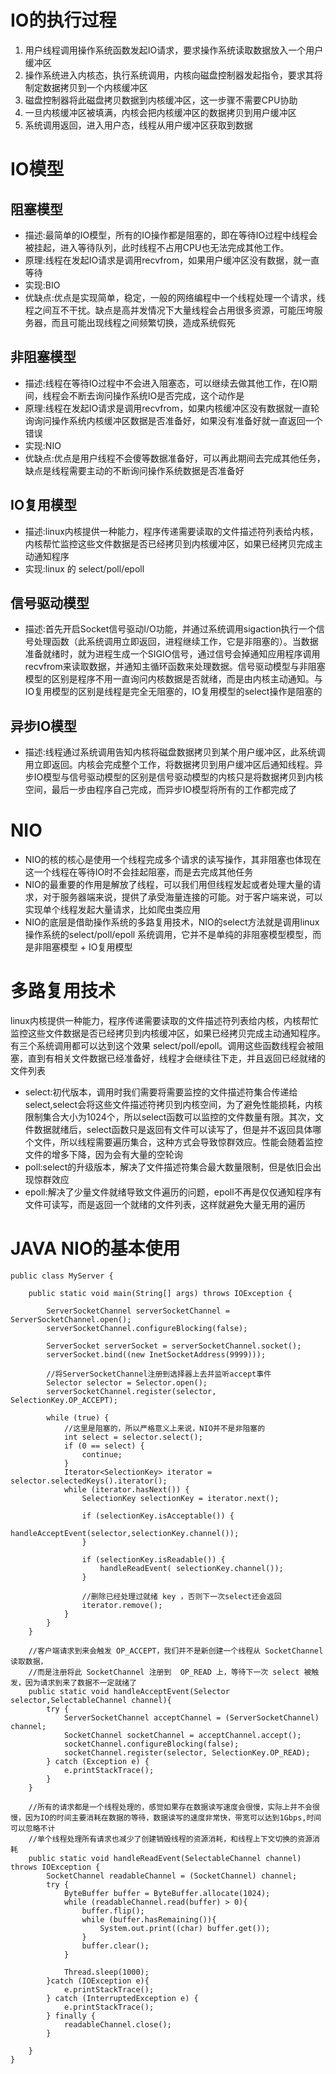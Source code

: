 # IO的执行过程
1. 用户线程调用操作系统函数发起IO请求，要求操作系统读取数据放入一个用户缓冲区
2. 操作系统进入内核态，执行系统调用，内核向磁盘控制器发起指令，要求其将制定数据拷贝到一个内核缓冲区
3. 磁盘控制器将此磁盘拷贝数据到内核缓冲区，这一步骤不需要CPU协助
4. 一旦内核缓冲区被填满，内核会把内核缓冲区的数据拷贝到用户缓冲区
5. 系统调用返回，进入用户态，线程从用户缓冲区获取到数据 

# IO模型
## 阻塞模型
+ 描述:最简单的IO模型，所有的IO操作都是阻塞的，即在等待IO过程中线程会被挂起，进入等待队列，此时线程不占用CPU也无法完成其他工作。
+ 原理:线程在发起IO请求是调用recvfrom，如果用户缓冲区没有数据，就一直等待
+ 实现:BIO
+ 优缺点:优点是实现简单，稳定，一般的网络编程中一个线程处理一个请求，线程之间互不干扰。缺点是高并发情况下大量线程会占用很多资源，可能压垮服务器，而且可能出现线程之间频繁切换，造成系统假死
## 非阻塞模型
+ 描述:线程在等待IO过程中不会进入阻塞态，可以继续去做其他工作，在IO期间，线程会不断去询问操作系统IO是否完成，这个动作是
+ 原理:线程在发起IO请求是调用recvfrom，如果内核缓冲区没有数据就一直轮询询问操作系统内核缓冲区数据是否准备好，如果没有准备好就一直返回一个错误
+ 实现:NIO
+ 优缺点:优点是用户线程不会傻等数据准备好，可以再此期间去完成其他任务，缺点是线程需要主动的不断询问操作系统数据是否准备好
## IO复用模型
+ 描述:linux内核提供一种能力，程序传递需要读取的文件描述符列表给内核，内核帮忙监控这些文件数据是否已经拷贝到内核缓冲区，如果已经拷贝完成主动通知程序
+ 实现:linux 的 select/poll/epoll
## 信号驱动模型
+ 描述:首先开启Socket信号驱动I/O功能，并通过系统调用sigaction执行一个信号处理函数（此系统调用立即返回，进程继续工作，它是非阻塞的）。当数据准备就绪时，就为进程生成一个SIGIO信号，通过信号会掉通知应用程序调用recvfrom来读取数据，并通知主循环函数来处理数据。信号驱动模型与非阻塞模型的区别是程序不用一直询问内核数据是否就绪，而是由内核主动通知。与IO复用模型的区别是线程是完全无阻塞的，IO复用模型的select操作是阻塞的
## 异步IO模型
+ 描述:线程通过系统调用告知内核将磁盘数据拷贝到某个用户缓冲区，此系统调用立即返回。内核会完成整个工作，将数据拷贝到用户缓冲区后通知线程。异步IO模型与信号驱动模型的区别是信号驱动模型的内核只是将数据拷贝到内核空间，最后一步由程序自己完成，而异步IO模型将所有的工作都完成了

# NIO
+ NIO的核的核心是使用一个线程完成多个请求的读写操作，其非阻塞也体现在这一个线程在等待IO时不会挂起阻塞，而是去完成其他任务
+ NIO的最重要的作用是解放了线程，可以我们用但线程发起或者处理大量的请求，对于服务器端来说，提供了承受海量连接的可能。对于客户端来说，可以实现单个线程发起大量请求，比如爬虫类应用
+ NIO的底层是借助操作系统的多路复用技术，NIO的select方法就是调用linux操作系统的select/poll/epoll 系统调用，它并不是单纯的非阻塞模型模型，而是非阻塞模型 + IO复用模型
    

# 多路复用技术
linux内核提供一种能力，程序传递需要读取的文件描述符列表给内核，内核帮忙监控这些文件数据是否已经拷贝到内核缓冲区，如果已经拷贝完成主动通知程序。有三个系统调用都可以达到这个效果 select/poll/epoll。调用这些函数线程会被阻塞，直到有相关文件数据已经准备好，线程才会继续往下走，并且返回已经就绪的文件列表
+ select:初代版本，调用时我们需要将需要监控的文件描述符集合传递给select,select会将这些文件描述符拷贝到内核空间，为了避免性能损耗，内核限制集合大小为1024个，所以select函数可以监控的文件数量有限。其次，文件数据就绪后，select函数只是返回有文件可以读写了，但是并不返回具体哪个文件，所以线程需要遍历集合，这种方式会导致惊群效应。性能会随着监控文件的增多下降，因为会有大量的空轮询
+ poll:select的升级版本，解决了文件描述符集合最大数量限制，但是依旧会出现惊群效应
+ epoll:解决了少量文件就绪导致文件遍历的问题，epoll不再是仅仅通知程序有文件可读写，而是返回一个就绪的文件列表，这样就避免大量无用的遍历

# JAVA NIO的基本使用

    public class MyServer {

        public static void main(String[] args) throws IOException {

            ServerSocketChannel serverSocketChannel = ServerSocketChannel.open();
            serverSocketChannel.configureBlocking(false);

            ServerSocket serverSocket = serverSocketChannel.socket();
            serverSocket.bind((new InetSocketAddress(9999)));

            //将ServerSocketChannel注册到选择器上去并监听accept事件
            Selector selector = Selector.open();
            serverSocketChannel.register(selector, SelectionKey.OP_ACCEPT);

            while (true) {
                //这里是阻塞的，所以严格意义上来说，NIO并不是非阻塞的
                int select = selector.select();
                if (0 == select) {
                    continue;
                }
                Iterator<SelectionKey> iterator = selector.selectedKeys().iterator();
                while (iterator.hasNext()) {
                    SelectionKey selectionKey = iterator.next();

                    if (selectionKey.isAcceptable()) {
                        handleAcceptEvent(selector,selectionKey.channel());
                    }

                    if (selectionKey.isReadable()) {
                        handleReadEvent( selectionKey.channel());
                    }

                    //删除已经处理过就绪 key ，否则下一次select还会返回
                    iterator.remove();
                }
            }
        }

        //客户端请求到来会触发 OP_ACCEPT，我们并不是新创建一个线程从 SocketChannel 读取数据，
        //而是注册将此 SocketChannel 注册到  OP_READ 上，等待下一次 select 被触发，因为请求到来了数据不一定就绪了
        public static void handleAcceptEvent(Selector selector,SelectableChannel channel){
            try {
                ServerSocketChannel acceptChannel = (ServerSocketChannel) channel;
                SocketChannel socketChannel = acceptChannel.accept();
                socketChannel.configureBlocking(false);
                socketChannel.register(selector, SelectionKey.OP_READ);
            } catch (Exception e) {
                e.printStackTrace();
            }
        }

        //所有的请求都是一个线程处理的，感觉如果存在数据读写速度会很慢，实际上并不会很慢，因为IO的时间主要消耗在数据的等待，数据读写的速度非常快，带宽可以达到1Gbps,时间可以忽略不计
        //单个线程处理所有请求也减少了创建销毁线程的资源消耗，和线程上下文切换的资源消耗
        public static void handleReadEvent(SelectableChannel channel) throws IOException {
            SocketChannel readableChannel = (SocketChannel) channel;
            try {
                ByteBuffer buffer = ByteBuffer.allocate(1024);
                while (readableChannel.read(buffer) > 0){
                    buffer.flip();
                    while (buffer.hasRemaining()){
                        System.out.print((char) buffer.get());
                    }
                    buffer.clear();
                }

                Thread.sleep(1000);
            }catch (IOException e){
                e.printStackTrace();
            } catch (InterruptedException e) {
                e.printStackTrace();
            } finally {
                readableChannel.close();
            }

        }
    }